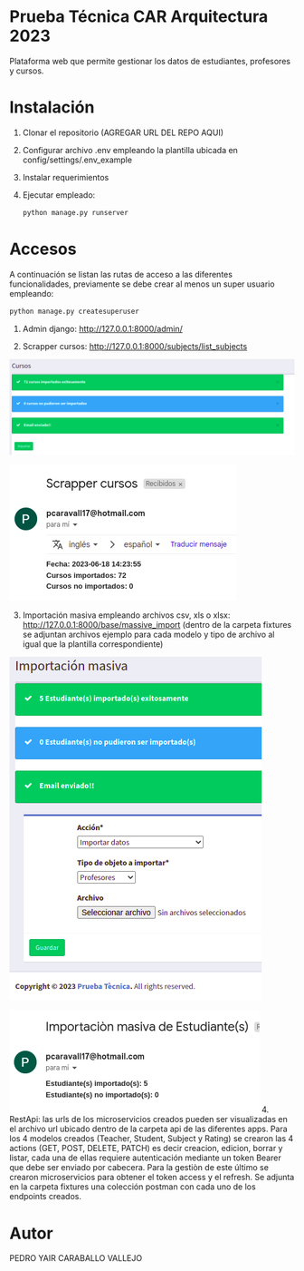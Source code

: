 # Prueba Técnica CAR Arquitectura 2023

Plataforma web que permite gestionar los datos de estudiantes, profesores y cursos.

# Instalación

1. Clonar el repositorio (AGREGAR URL DEL REPO AQUI)
2. Configurar archivo .env empleando la plantilla ubicada en config/settings/.env_example
3. Instalar requerimientos
3. Ejecutar empleado:
   
   ```python 
   python manage.py runserver
   ```

# Accesos

A continuación se listan las rutas de acceso a las diferentes funcionalidades, previamente se debe crear al menos
un super usuario empleando:

```python 
python manage.py createsuperuser
```

1. Admin django: http://127.0.0.1:8000/admin/

2. Scrapper cursos: http://127.0.0.1:8000/subjects/list_subjects 

![img_1.png](static/img/scrapper_subjects.png)

![img.png](static/img/scrapper_subjects_email.png)

3. Importación masiva empleando archivos csv, xls o xlsx:
http://127.0.0.1:8000/base/massive_import (dentro de la carpeta fixtures se adjuntan
   archivos ejemplo para cada modelo y tipo de archivo al igual que la plantilla correspondiente)
   
![img.png](static/img/import_massive.png)

![img.png](static/img/import_massive_email.png)
4. RestApi: las urls de los microservicios creados pueden ser visualizadas en el archivo url
ubicado dentro de la carpeta api de las diferentes apps. Para los 4 modelos creados (Teacher, Student, Subject y Rating) 
se crearon las 4 actions (GET, POST, DELETE, PATCH) es decir creacion, edicion, borrar y listar,
cada una de ellas requiere autenticación mediante un token Bearer que debe ser enviado por cabecera.
   Para la gestiòn de este último se crearon microservicios para obtener el token access y el refresh.
Se adjunta en la carpeta  fixtures una colección postman con cada uno de los endpoints creados. 

# Autor

PEDRO YAIR CARABALLO VALLEJO
